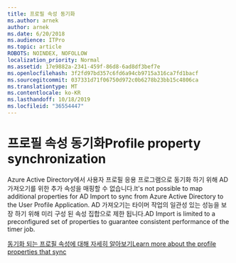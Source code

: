 ```yaml
---
title: 프로필 속성 동기화
ms.author: arnek
author: arnek
ms.date: 6/20/2018
ms.audience: ITPro
ms.topic: article
ROBOTS: NOINDEX, NOFOLLOW
localization_priority: Normal
ms.assetid: 17e9882a-2341-459f-86d8-6ad8df3bef7e
ms.openlocfilehash: 3f2fd97bd357c6fd6a94cb9715a316ca7fd1bacf
ms.sourcegitcommit: 037331d71f06750d972c0b6278b23bb15c4806ca
ms.translationtype: MT
ms.contentlocale: ko-KR
ms.lasthandoff: 10/18/2019
ms.locfileid: "36554447"
---
```

# <a name="profile-property-synchronization"></a><span data-ttu-id="15851-102">프로필 속성 동기화</span><span class="sxs-lookup"><span data-stu-id="15851-102">Profile property synchronization</span></span>

<span data-ttu-id="15851-103">Azure Active Directory에서 사용자 프로필 응용 프로그램으로 동기화 하기 위해 AD 가져오기를 위한 추가 속성을 매핑할 수 없습니다.</span><span class="sxs-lookup"><span data-stu-id="15851-103">It's not possible to map additional properties for AD Import to sync from Azure Active Directory to the User Profile Application.</span></span> <span data-ttu-id="15851-104">AD 가져오기는 타이머 작업의 일관성 있는 성능을 보장 하기 위해 미리 구성 된 속성 집합으로 제한 됩니다.</span><span class="sxs-lookup"><span data-stu-id="15851-104">AD Import is limited to a preconfigured set of properties to guarantee consistent performance of the timer job.</span></span>
  
[<span data-ttu-id="15851-105">동기화 되는 프로필 속성에 대해 자세히 알아보기</span><span class="sxs-lookup"><span data-stu-id="15851-105">Learn more about the profile properties that sync</span></span>](https://go.microsoft.com/fwlink/?linkid=875671)
  

